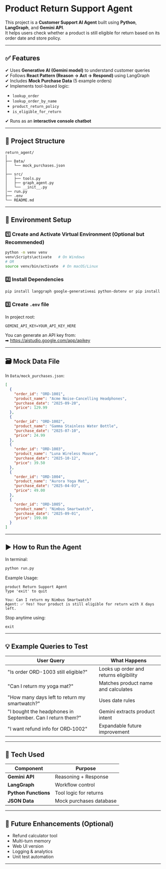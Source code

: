 
# Product Return Support Agent 

This project is a **Customer Support AI Agent** built using **Python**, **LangGraph**, and **Gemini API**.  
It helps users check whether a product is still eligible for return based on its order date and store policy.

---

## ✅ Features
✔ Uses **Generative AI (Gemini model)** to understand customer queries  
✔ Follows **React Pattern (Reason → Act → Respond)** using LangGraph  
✔ Includes **Mock Purchase Data** (5 example orders)  
✔ Implements tool-based logic:
- `lookup_order`
- `lookup_order_by_name`
- `product_return_policy`
- `is_eligible_for_return`

✔ Runs as an **interactive console chatbot**

---

## 🧩 Project Structure
```
return_agent/
│
├── Data/
│   └── mock_purchases.json
│
├── src/
│   ├── tools.py
│   ├── graph_agent.py
│   └── __init__.py
│── run.py
├── .env
└── README.md
```

---

## 🔑 Environment Setup

### 1️⃣ Create and Activate Virtual Environment (Optional but Recommended)
```bash
python -m venv venv
venv\Scripts\activate   # On Windows
# OR
source venv/bin/activate  # On macOS/Linux
```

### 2️⃣ Install Dependencies
```bash
pip install langgraph google-generativeai python-dotenv or pip install -r requirements.txt
```

### 3️⃣ Create `.env` file
In project root:
```
GEMINI_API_KEY=YOUR_API_KEY_HERE
```

You can generate an API key from:  
➡ https://aistudio.google.com/app/apikey

---

## 🗃 Mock Data File

In `Data/mock_purchases.json`:
```json
[
  {
    "order_id": "ORD-1001",
    "product_name": "Acme Noise-Cancelling Headphones",
    "purchase_date": "2025-09-20",
    "price": 129.99
  },
  {
    "order_id": "ORD-1002",
    "product_name": "Gamma Stainless Water Bottle",
    "purchase_date": "2025-07-10",
    "price": 24.99
  },
  {
    "order_id": "ORD-1003",
    "product_name": "Luna Wireless Mouse",
    "purchase_date": "2025-10-12",
    "price": 39.50
  },
  {
    "order_id": "ORD-1004",
    "product_name": "Aurora Yoga Mat",
    "purchase_date": "2025-04-03",
    "price": 49.00
  },
  {
    "order_id": "ORD-1005",
    "product_name": "Nimbus Smartwatch",
    "purchase_date": "2025-09-01",
    "price": 199.00
  }
]
```

---

## ▶️ How to Run the Agent

In terminal:
```bash
python run.py
```

Example Usage:
```
product Return Support Agent
Type 'exit' to quit

You: Can I return my Nimbus Smartwatch?
Agent: ✅ Yes! Your product is still eligible for return with X days left.
```

Stop anytime using:
```
exit
```

---

## 💡 Example Queries to Test
| User Query | What Happens |
|-----------|--------------|
| "Is order ORD-1003 still eligible?" | Looks up order and returns eligibility |
| "Can I return my yoga mat?" | Matches product name and calculates |
| "How many days left to return my smartwatch?" | Uses date rules |
| "I bought the headphones in September. Can I return them?" | Gemini extracts product intent |
| "I want refund info for ORD‑1002" | Expandable future improvement |

---

## 🧠 Tech Used
| Component | Purpose |
|----------|---------|
| **Gemini API** | Reasoning + Response |
| **LangGraph** | Workflow control |
| **Python Functions** | Tool logic for returns |
| **JSON Data** | Mock purchases database |

---

## 🚀 Future Enhancements (Optional)
- Refund calculator tool
- Multi-turn memory
- Web UI version
- Logging & analytics
- Unit test automation

---


